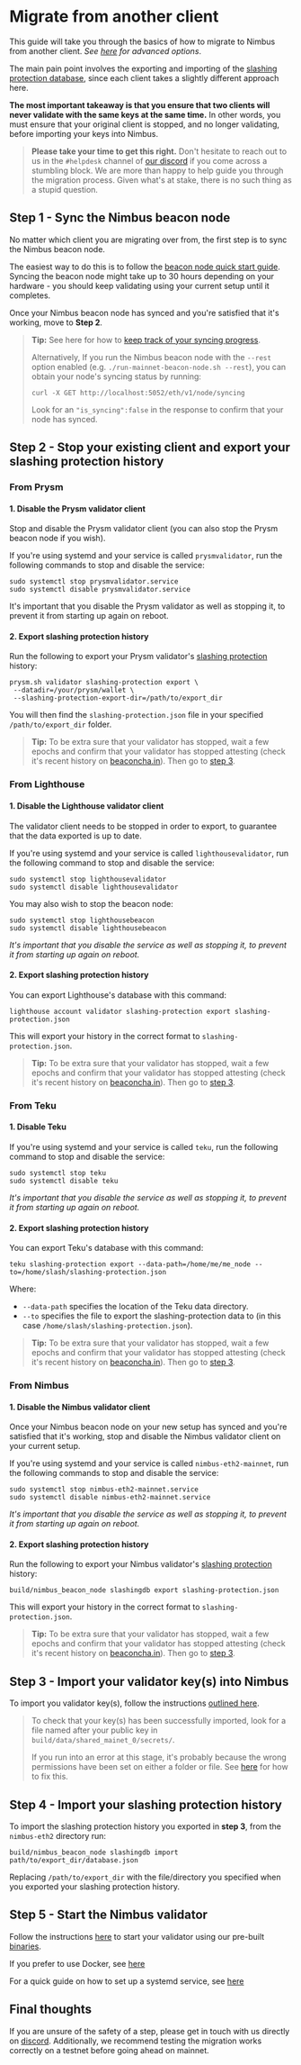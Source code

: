# Migrate from another client


This guide will take you through the basics of how to migrate to Nimbus from another client. *See [here](./migration-options.md) for advanced options*.

The main pain point involves the exporting and importing of the [slashing protection database](https://eips.ethereum.org/EIPS/eip-3076), since each client takes a slightly different approach here.

**The most important takeaway is that you ensure that two clients will never validate with the same keys at the same time.** In other words, you must ensure that your original client is stopped, and no longer validating, before importing your keys into Nimbus.

> **Please take your time to get this right.** Don't hesitate to reach out to us in the `#helpdesk` channel of [our discord](https://discord.gg/j3nYBUeEad) if you come across a stumbling block. We are more than happy to help guide you through the migration process. Given what's at stake, there is no such thing as a stupid question.

## Step 1 - Sync the Nimbus beacon node
No matter which client you are migrating over from, the first step is to sync the Nimbus beacon node.

The easiest way to do this is to follow the [beacon node quick start guide](./quick-start.md).  Syncing the beacon node might take up to 30 hours depending on your hardware - you should keep validating using your current setup until it completes.

Once your Nimbus beacon node has synced and you're satisfied that it's working, move to **Step 2**.

> **Tip:** See here for how to [keep track of your syncing progress](keep-an-eye.md#keep-track-of-your-syncing-progress).
> 
> Alternatively, If you run the Nimbus beacon node with the `--rest` option enabled (e.g. `./run-mainnet-beacon-node.sh --rest`), you can obtain your node's syncing status by running:
> 
> ```
> curl -X GET http://localhost:5052/eth/v1/node/syncing
> ```
>
> Look for an `"is_syncing":false` in the response to confirm that your node has synced.

## Step 2 - Stop your existing client and export your slashing protection history


### From Prysm

#### 1. Disable the Prysm validator client

Stop and disable the Prysm validator client (you can also stop the Prysm beacon node if you wish).


If you're using systemd and your service is called `prysmvalidator`, run the following commands to stop and disable the service:

```
sudo systemctl stop prysmvalidator.service
sudo systemctl disable prysmvalidator.service
```

It's important that you disable the Prysm validator as well as stopping it, to prevent it from starting up again on reboot.

#### 2. Export slashing protection history

Run the following to export your Prysm validator's [slashing protection](https://eips.ethereum.org/EIPS/eip-3076) history:

```
prysm.sh validator slashing-protection export \ 
 --datadir=/your/prysm/wallet \ 
 --slashing-protection-export-dir=/path/to/export_dir
```

You will then find the `slashing-protection.json` file in your specified `/path/to/export_dir` folder.

> **Tip:** To be extra sure that your validator has stopped, wait a few epochs and confirm that your validator has stopped attesting (check it's recent history on [beaconcha.in](https://beaconcha.in/)). Then go to [step 3](./migration.md#step-3---import-your-validator-keys-into-nimbus).

### From Lighthouse

#### 1. Disable the Lighthouse validator client

The validator client needs to be stopped in order to export, to guarantee that the data exported is up to date.

If you're using systemd and your service is called `lighthousevalidator`, run the following command to stop and disable the service:


```
sudo systemctl stop lighthousevalidator
sudo systemctl disable lighthousevalidator
```

You may also wish to stop the beacon node:
```
sudo systemctl stop lighthousebeacon
sudo systemctl disable lighthousebeacon
```

*It's important that you disable the service as well as stopping it, to prevent it from starting up again on reboot.*

#### 2. Export slashing protection history

You can export Lighthouse's database with this command:
```
lighthouse account validator slashing-protection export slashing-protection.json
```

This will export your history in the correct format to `slashing-protection.json`.

> **Tip:** To be extra sure that your validator has stopped, wait a few epochs and confirm that your validator has stopped attesting (check it's recent history on [beaconcha.in](https://beaconcha.in/)). Then go to [step 3](./migration.md#step-3---import-your-validator-keys-into-nimbus).

### From Teku

#### 1. Disable Teku 

If you're using systemd and your service is called `teku`, run the following command to stop and disable the service:

```
sudo systemctl stop teku
sudo systemctl disable teku
```

*It's important that you disable the service as well as stopping it, to prevent it from starting up again on reboot.*


#### 2. Export slashing protection history

You can export Teku's database with this command:

```
teku slashing-protection export --data-path=/home/me/me_node --to=/home/slash/slashing-protection.json
```

Where:

- `--data-path` specifies the location of the Teku data directory.
- `--to` specifies the file to export the slashing-protection data to (in this case `/home/slash/slashing-protection.json`).

> **Tip:** To be extra sure that your validator has stopped, wait a few epochs and confirm that your validator has stopped attesting (check it's recent history on [beaconcha.in](https://beaconcha.in/)). Then go to [step 3](./migration.md#step-3---import-your-validator-keys-into-nimbus).

### From Nimbus

#### 1. Disable the Nimbus validator client

Once your Nimbus beacon node on your new setup has synced and you're satisfied that it's working, stop and disable the Nimbus validator client on your current setup. 

If you're using systemd and your service is called `nimbus-eth2-mainnet`, run the following commands to stop and disable the service:

```
sudo systemctl stop nimbus-eth2-mainnet.service
sudo systemctl disable nimbus-eth2-mainnet.service
```

*It's important that you disable the service as well as stopping it, to prevent it from starting up again on reboot.*

#### 2. Export slashing protection history

Run the following to export your Nimbus validator's [slashing protection](https://eips.ethereum.org/EIPS/eip-3076) history:

```
build/nimbus_beacon_node slashingdb export slashing-protection.json
```

This will export your history in the correct format to `slashing-protection.json`.

> **Tip:** To be extra sure that your validator has stopped, wait a few epochs and confirm that your validator has stopped attesting (check it's recent history on [beaconcha.in](https://beaconcha.in/)). Then go to [step 3](./migration.md#step-3---import-your-validator-keys-into-nimbus).


## Step 3 - Import your validator key(s) into Nimbus
To import you validator key(s), follow the instructions [outlined here](./keys.md).

> To check that your key(s) has been successfully imported, look for a file named after your public key in `build/data/shared_mainet_0/secrets/`.
>
> If you run into an error at this stage, it's probably because the wrong permissions have been set on either a folder or file. See [here](faq.md#folder-permissions) for how to fix this.


## Step 4 - Import your slashing protection history

To import the slashing protection history you exported in **step 3**, from the `nimbus-eth2` directory run:

```
build/nimbus_beacon_node slashingdb import path/to/export_dir/database.json
```

Replacing `/path/to/export_dir` with the file/directory you specified when you exported your slashing protection history.

## Step 5 - Start the Nimbus validator

Follow the instructions [here](./connect-eth2.html) to start your validator using our pre-built [binaries](./binaries.md).

If you prefer to use Docker, see [here](./docker.md)

For a quick guide on how to set up a systemd service, see [here](./beacon-node-systemd.md)


## Final thoughts

If you are unsure of the safety of a step, please get in touch with us directly on [discord](https://discord.gg/nnNEBvHu3m). Additionally, we recommend testing the migration works correctly on a testnet before going ahead on mainnet.






